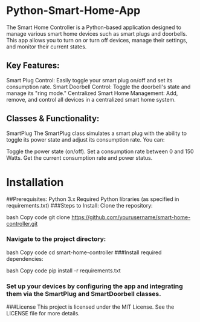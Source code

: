 # Python-Smart-Home-App

The Smart Home Controller is a Python-based application designed to manage various smart home devices such as smart plugs and doorbells. This app allows you to turn on or turn off devices, manage their settings, and monitor their current states.

## Key Features:
Smart Plug Control: Easily toggle your smart plug on/off and set its consumption rate.
Smart Doorbell Control: Toggle the doorbell's state and manage its "ring mode."
Centralized Smart Home Management: Add, remove, and control all devices in a centralized smart home system.

## Classes & Functionality:
SmartPlug
The SmartPlug class simulates a smart plug with the ability to toggle its power state and adjust its consumption rate. You can:

Toggle the power state (on/off).
Set a consumption rate between 0 and 150 Watts.
Get the current consumption rate and power status.


# Installation
##Prerequisites:
Python 3.x
Required Python libraries (as specified in requirements.txt)
###Steps to Install:
Clone the repository:

bash
Copy code
git clone https://github.com/yourusername/smart-home-controller.git
### Navigate to the project directory:

bash
Copy code
cd smart-home-controller
###Install required dependencies:

bash
Copy code
pip install -r requirements.txt
### Set up your devices by configuring the app and integrating them via the SmartPlug and SmartDoorbell classes.

###License
This project is licensed under the MIT License. See the LICENSE file for more details.


